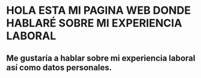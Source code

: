 # HOLA ESTA MI PAGINA WEB DONDE HABLARÉ SOBRE MI EXPERIENCIA LABORAL

## Me gustaría a hablar sobre mi experiencia laboral así como datos personales.